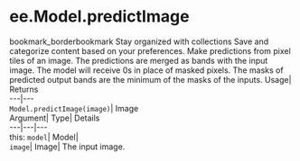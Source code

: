  
#  ee.Model.predictImage 
bookmark_borderbookmark Stay organized with collections  Save and categorize content based on your preferences.
Make predictions from pixel tiles of an image. The predictions are merged as bands with the input image. 
The model will receive 0s in place of masked pixels. The masks of predicted output bands are the minimum of the masks of the inputs.
Usage| Returns  
---|---  
`Model.predictImage(image)`| Image  
Argument| Type| Details  
---|---|---  
this: `model`| Model|   
`image`| Image| The input image.  
